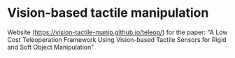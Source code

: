 # Vision-based tactile manipulation
Website (https://vision-tactile-manip.github.io/teleop/) for the paper: "A Low Cost Teleoperation Framework Using Vision-based Tactile Sensors for Rigid and Soft Object Manipulation"
